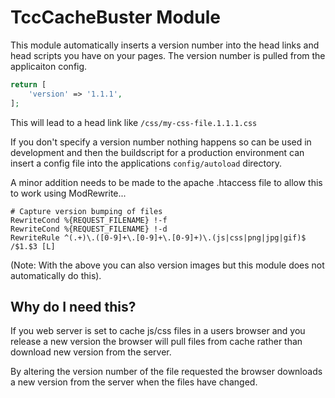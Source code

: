 # TccCacheBuster Module

This module automatically inserts a version number into the head links and head scripts you have on your pages. The version number is pulled from the applicaiton config.

```php
return [
    'version' => '1.1.1',
];
```

This will lead to a head link like `/css/my-css-file.1.1.1.css`

If you don't specify a version number nothing happens so can be used in development and then the buildscript for a production environment can insert a config file into the applications `config/autoload` directory.

A minor addition needs to be made to the apache .htaccess file to allow this to work using ModRewrite...

```htaccess
# Capture version bumping of files
RewriteCond %{REQUEST_FILENAME} !-f
RewriteCond %{REQUEST_FILENAME} !-d
RewriteRule ^(.+)\.([0-9]+\.[0-9]+\.[0-9]+)\.(js|css|png|jpg|gif)$ /$1.$3 [L]
```

(Note: With the above you can also version images but this module does not automatically do this).

Why do I need this?
-------------------

If you web server is set to cache js/css files in a users browser and you release a new version the browser will pull files from cache rather than download new version from the server.

By altering the version number of the file requested the browser downloads a new version from the server when the files have changed.
